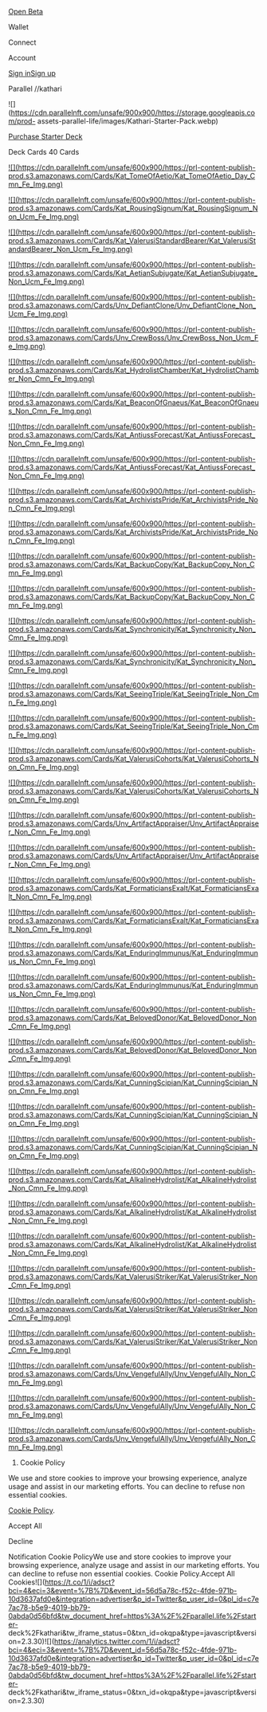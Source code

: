 [](/)[](/)

[](/)[](/)

[Open Beta](/download)

Wallet

Connect

Account

[Sign in](/login)[Sign up](/signup)

Parallel //kathari

![](https://cdn.parallelnft.com/unsafe/900x900/https://storage.googleapis.com/prod-
assets-parallel-life/images/Kathari-Starter-Pack.webp)

[Purchase Starter Deck](/starter-deck)

Deck Cards 40 Cards

[![](https://cdn.parallelnft.com/unsafe/600x900/https://prl-content-publish-
prod.s3.amazonaws.com/Cards/Kat_TomeOfAetio/Kat_TomeOfAetio_Day_Cmn_Fe_Img.png)](/cards/10359)

[![](https://cdn.parallelnft.com/unsafe/600x900/https://prl-content-publish-
prod.s3.amazonaws.com/Cards/Kat_RousingSignum/Kat_RousingSignum_Non_Ucm_Fe_Img.png)](/cards/10698)

[![](https://cdn.parallelnft.com/unsafe/600x900/https://prl-content-publish-
prod.s3.amazonaws.com/Cards/Kat_ValerusiStandardBearer/Kat_ValerusiStandardBearer_Non_Ucm_Fe_Img.png)](/cards/11019)

[![](https://cdn.parallelnft.com/unsafe/600x900/https://prl-content-publish-
prod.s3.amazonaws.com/Cards/Kat_AetianSubjugate/Kat_AetianSubjugate_Non_Ucm_Fe_Img.png)](/cards/10793)

[![](https://cdn.parallelnft.com/unsafe/600x900/https://prl-content-publish-
prod.s3.amazonaws.com/Cards/Unv_DefiantClone/Unv_DefiantClone_Non_Ucm_Fe_Img.png)](/cards/10759)

[![](https://cdn.parallelnft.com/unsafe/600x900/https://prl-content-publish-
prod.s3.amazonaws.com/Cards/Unv_CrewBoss/Unv_CrewBoss_Non_Ucm_Fe_Img.png)](/cards/10812)

[![](https://cdn.parallelnft.com/unsafe/600x900/https://prl-content-publish-
prod.s3.amazonaws.com/Cards/Kat_HydrolistChamber/Kat_HydrolistChamber_Non_Cmn_Fe_Img.png)](/cards/10322)

[![](https://cdn.parallelnft.com/unsafe/600x900/https://prl-content-publish-
prod.s3.amazonaws.com/Cards/Kat_BeaconOfGnaeus/Kat_BeaconOfGnaeus_Non_Cmn_Fe_Img.png)](/cards/10801)

[![](https://cdn.parallelnft.com/unsafe/600x900/https://prl-content-publish-
prod.s3.amazonaws.com/Cards/Kat_AntiussForecast/Kat_AntiussForecast_Non_Cmn_Fe_Img.png)](/cards/10237)

[![](https://cdn.parallelnft.com/unsafe/600x900/https://prl-content-publish-
prod.s3.amazonaws.com/Cards/Kat_AntiussForecast/Kat_AntiussForecast_Non_Cmn_Fe_Img.png)](/cards/10237)

[![](https://cdn.parallelnft.com/unsafe/600x900/https://prl-content-publish-
prod.s3.amazonaws.com/Cards/Kat_ArchivistsPride/Kat_ArchivistsPride_Non_Cmn_Fe_Img.png)](/cards/8)

[![](https://cdn.parallelnft.com/unsafe/600x900/https://prl-content-publish-
prod.s3.amazonaws.com/Cards/Kat_ArchivistsPride/Kat_ArchivistsPride_Non_Cmn_Fe_Img.png)](/cards/8)

[![](https://cdn.parallelnft.com/unsafe/600x900/https://prl-content-publish-
prod.s3.amazonaws.com/Cards/Kat_BackupCopy/Kat_BackupCopy_Non_Cmn_Fe_Img.png)](/cards/10298)

[![](https://cdn.parallelnft.com/unsafe/600x900/https://prl-content-publish-
prod.s3.amazonaws.com/Cards/Kat_BackupCopy/Kat_BackupCopy_Non_Cmn_Fe_Img.png)](/cards/10298)

[![](https://cdn.parallelnft.com/unsafe/600x900/https://prl-content-publish-
prod.s3.amazonaws.com/Cards/Kat_Synchronicity/Kat_Synchronicity_Non_Cmn_Fe_Img.png)](/cards/18)

[![](https://cdn.parallelnft.com/unsafe/600x900/https://prl-content-publish-
prod.s3.amazonaws.com/Cards/Kat_Synchronicity/Kat_Synchronicity_Non_Cmn_Fe_Img.png)](/cards/18)

[![](https://cdn.parallelnft.com/unsafe/600x900/https://prl-content-publish-
prod.s3.amazonaws.com/Cards/Kat_SeeingTriple/Kat_SeeingTriple_Non_Cmn_Fe_Img.png)](/cards/10271)

[![](https://cdn.parallelnft.com/unsafe/600x900/https://prl-content-publish-
prod.s3.amazonaws.com/Cards/Kat_SeeingTriple/Kat_SeeingTriple_Non_Cmn_Fe_Img.png)](/cards/10271)

[![](https://cdn.parallelnft.com/unsafe/600x900/https://prl-content-publish-
prod.s3.amazonaws.com/Cards/Kat_ValerusiCohorts/Kat_ValerusiCohorts_Non_Cmn_Fe_Img.png)](/cards/11017)

[![](https://cdn.parallelnft.com/unsafe/600x900/https://prl-content-publish-
prod.s3.amazonaws.com/Cards/Kat_ValerusiCohorts/Kat_ValerusiCohorts_Non_Cmn_Fe_Img.png)](/cards/11017)

[![](https://cdn.parallelnft.com/unsafe/600x900/https://prl-content-publish-
prod.s3.amazonaws.com/Cards/Unv_ArtifactAppraiser/Unv_ArtifactAppraiser_Non_Cmn_Fe_Img.png)](/cards/10751)

[![](https://cdn.parallelnft.com/unsafe/600x900/https://prl-content-publish-
prod.s3.amazonaws.com/Cards/Unv_ArtifactAppraiser/Unv_ArtifactAppraiser_Non_Cmn_Fe_Img.png)](/cards/10751)

[![](https://cdn.parallelnft.com/unsafe/600x900/https://prl-content-publish-
prod.s3.amazonaws.com/Cards/Kat_FormaticiansExalt/Kat_FormaticiansExalt_Non_Cmn_Fe_Img.png)](/cards/10500)

[![](https://cdn.parallelnft.com/unsafe/600x900/https://prl-content-publish-
prod.s3.amazonaws.com/Cards/Kat_FormaticiansExalt/Kat_FormaticiansExalt_Non_Cmn_Fe_Img.png)](/cards/10500)

[![](https://cdn.parallelnft.com/unsafe/600x900/https://prl-content-publish-
prod.s3.amazonaws.com/Cards/Kat_EnduringImmunus/Kat_EnduringImmunus_Non_Cmn_Fe_Img.png)](/cards/10498)

[![](https://cdn.parallelnft.com/unsafe/600x900/https://prl-content-publish-
prod.s3.amazonaws.com/Cards/Kat_EnduringImmunus/Kat_EnduringImmunus_Non_Cmn_Fe_Img.png)](/cards/10498)

[![](https://cdn.parallelnft.com/unsafe/600x900/https://prl-content-publish-
prod.s3.amazonaws.com/Cards/Kat_BelovedDonor/Kat_BelovedDonor_Non_Cmn_Fe_Img.png)](/cards/10694)

[![](https://cdn.parallelnft.com/unsafe/600x900/https://prl-content-publish-
prod.s3.amazonaws.com/Cards/Kat_BelovedDonor/Kat_BelovedDonor_Non_Cmn_Fe_Img.png)](/cards/10694)

[![](https://cdn.parallelnft.com/unsafe/600x900/https://prl-content-publish-
prod.s3.amazonaws.com/Cards/Kat_CunningScipian/Kat_CunningScipian_Non_Cmn_Fe_Img.png)](/cards/10696)

[![](https://cdn.parallelnft.com/unsafe/600x900/https://prl-content-publish-
prod.s3.amazonaws.com/Cards/Kat_CunningScipian/Kat_CunningScipian_Non_Cmn_Fe_Img.png)](/cards/10696)

[![](https://cdn.parallelnft.com/unsafe/600x900/https://prl-content-publish-
prod.s3.amazonaws.com/Cards/Kat_CunningScipian/Kat_CunningScipian_Non_Cmn_Fe_Img.png)](/cards/10696)

[![](https://cdn.parallelnft.com/unsafe/600x900/https://prl-content-publish-
prod.s3.amazonaws.com/Cards/Kat_AlkalineHydrolist/Kat_AlkalineHydrolist_Non_Cmn_Fe_Img.png)](/cards/10795)

[![](https://cdn.parallelnft.com/unsafe/600x900/https://prl-content-publish-
prod.s3.amazonaws.com/Cards/Kat_AlkalineHydrolist/Kat_AlkalineHydrolist_Non_Cmn_Fe_Img.png)](/cards/10795)

[![](https://cdn.parallelnft.com/unsafe/600x900/https://prl-content-publish-
prod.s3.amazonaws.com/Cards/Kat_AlkalineHydrolist/Kat_AlkalineHydrolist_Non_Cmn_Fe_Img.png)](/cards/10795)

[![](https://cdn.parallelnft.com/unsafe/600x900/https://prl-content-publish-
prod.s3.amazonaws.com/Cards/Kat_ValerusiStriker/Kat_ValerusiStriker_Non_Cmn_Fe_Img.png)](/cards/11021)

[![](https://cdn.parallelnft.com/unsafe/600x900/https://prl-content-publish-
prod.s3.amazonaws.com/Cards/Kat_ValerusiStriker/Kat_ValerusiStriker_Non_Cmn_Fe_Img.png)](/cards/11021)

[![](https://cdn.parallelnft.com/unsafe/600x900/https://prl-content-publish-
prod.s3.amazonaws.com/Cards/Kat_ValerusiStriker/Kat_ValerusiStriker_Non_Cmn_Fe_Img.png)](/cards/11021)

[![](https://cdn.parallelnft.com/unsafe/600x900/https://prl-content-publish-
prod.s3.amazonaws.com/Cards/Unv_VengefulAlly/Unv_VengefulAlly_Non_Cmn_Fe_Img.png)](/cards/11023)

[![](https://cdn.parallelnft.com/unsafe/600x900/https://prl-content-publish-
prod.s3.amazonaws.com/Cards/Unv_VengefulAlly/Unv_VengefulAlly_Non_Cmn_Fe_Img.png)](/cards/11023)

[![](https://cdn.parallelnft.com/unsafe/600x900/https://prl-content-publish-
prod.s3.amazonaws.com/Cards/Unv_VengefulAlly/Unv_VengefulAlly_Non_Cmn_Fe_Img.png)](/cards/11023)

  1. Cookie Policy

We use and store cookies to improve your browsing experience, analyze usage
and assist in our marketing efforts. You can decline to refuse non essential
cookies.

[Cookie Policy](/privacy-policy).

Accept All

Decline

Notification Cookie PolicyWe use and store cookies to improve your browsing
experience, analyze usage and assist in our marketing efforts. You can decline
to refuse non essential cookies. Cookie Policy.Accept All
Cookies![](https://t.co/1/i/adsct?bci=4&eci=3&event=%7B%7D&event_id=56d5a78c-f52c-4fde-971b-10d3637afd0e&integration=advertiser&p_id=Twitter&p_user_id=0&pl_id=c7e7ac78-b5e9-4019-bb79-0abda0d56bfd&tw_document_href=https%3A%2F%2Fparallel.life%2Fstarter-
deck%2Fkathari&tw_iframe_status=0&txn_id=okqpa&type=javascript&version=2.3.30)![](https://analytics.twitter.com/1/i/adsct?bci=4&eci=3&event=%7B%7D&event_id=56d5a78c-f52c-4fde-971b-10d3637afd0e&integration=advertiser&p_id=Twitter&p_user_id=0&pl_id=c7e7ac78-b5e9-4019-bb79-0abda0d56bfd&tw_document_href=https%3A%2F%2Fparallel.life%2Fstarter-
deck%2Fkathari&tw_iframe_status=0&txn_id=okqpa&type=javascript&version=2.3.30)

